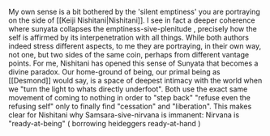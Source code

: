 My own sense is a bit bothered by the 'silent emptiness' you are portraying on the side of [[Keiji Nishitani|Nishitani]]. I see in fact a deeper coherence where sunyata collapses the emptiness-sive-plenitude , precisely how the self is affirmed by its interpenetration with all things. While both authors indeed stress different aspects, to me they are portraying, in their own way, not one, but two sides of the same coin, perhaps from different vantage points. For me, Nishitani has opened this sense of Sunyata that becomes a divine paradox. Our home-ground of being, our primal being as [[Desmond]] would say, is a space of deepest intimacy with the world when we "turn the light to whats directly underfoot". Both use the exact same movement of coming to nothing in order to "step back" "refuse even the refusing self" only to finally find "cessation" and "liberation". This makes clear for Nishitani why Samsara-sive-nirvana is immanent: Nirvana is "ready-at-being" ( borrowing heideggers ready-at-hand )